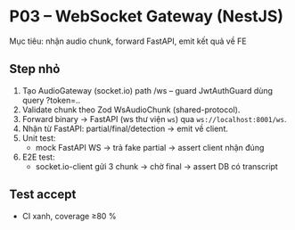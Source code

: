 # P03 – WebSocket Gateway (NestJS)

Mục tiêu: nhận audio chunk, forward FastAPI, emit kết quả về FE

## Step nhỏ
1. Tạo AudioGateway (socket.io) path /ws – guard JwtAuthGuard dùng query ?token=..
2. Validate chunk theo Zod WsAudioChunk (shared-protocol).
3. Forward binary → FastAPI (ws thư viện `ws`) qua `ws://localhost:8001/ws`.
4. Nhận từ FastAPI: partial/final/detection → emit về client.
5. Unit test:
   - mock FastAPI WS → trả fake partial → assert client nhận đúng
6. E2E test:
   - socket.io-client gửi 3 chunk → chờ final → assert DB có transcript

## Test accept
- CI xanh, coverage ≥80 %